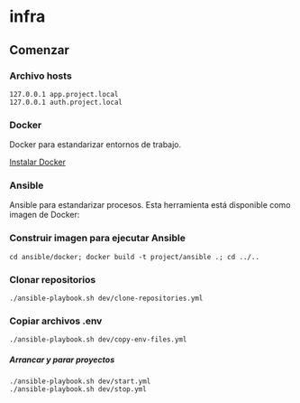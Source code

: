 # infra

## Comenzar

### Archivo hosts

```
127.0.0.1 app.project.local 
127.0.0.1 auth.project.local 
```

### Docker

Docker para estandarizar entornos de trabajo.

[Instalar Docker](https://docs.docker.com/desktop/)

### Ansible

Ansible para estandarizar procesos. Esta herramienta está disponible como imagen de Docker:

### Construir imagen para ejecutar Ansible

```shell
cd ansible/docker; docker build -t project/ansible .; cd ../..
```

### Clonar repositorios

```shell
./ansible-playbook.sh dev/clone-repositories.yml
```

### Copiar archivos .env

```shell
./ansible-playbook.sh dev/copy-env-files.yml
```

##### Arrancar y parar proyectos

```shell
./ansible-playbook.sh dev/start.yml
./ansible-playbook.sh dev/stop.yml
```
